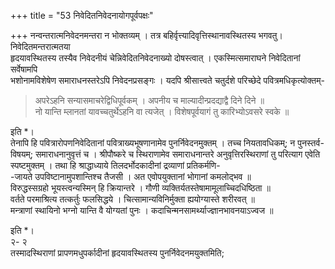 +++
title = "53 निवेदितनिवेदनायोगपूर्वपक्षः"

+++
नन्वन्तरात्मनिवेदनमन्तरा न भोक्तव्यम् । तत्र बहिर्वृत्त्यादिवृत्तिस्थानावस्थितस्य भगवतु। निवेदितमन्तरात्मतया  
हृदयावस्थितस्य तस्यैव निवेदनीयं चेन्निवेदितनिवेदनाख्यो दोषस्त्वात् । एकस्मित्समाराघने निवेदितानां सर्वेषामपि  
भशोनामविशेषेण समाराधनस्तरेऽपि निवेदनप्रसङ्गः । यदपि श्रीसात्त्वते चतुर्दशे परिच्छेदे पवित्रमधिकृत्योक्तम्-  

> अपरेऽहनि सन्यासमाचरेद्विधिपूर्वकम् । अपनीय च माल्यादीन्प्रदद्याद्वै दिने दिने ॥  
नो यान्ति म्लानतां यावच्चतुर्थेऽहनि वा त्यजेत् । विशेषपूर्वयागं तु कारिभ्योऽवसरे स्वके ॥

इति *।  
तेनापि हि पवित्रारोपणनिवेदितानां पवित्राख्यभूषणानामेव पुनर्निवेदनमुक्तम् । तच्च नियतावधिकम्; न पुनस्तर्व-  
विषयम्; समाराधनानुवृत्तं च । श्रीपौष्करे च स्थिराणामेव समाराधनान्तरे अनुवृत्तिरस्थिराणां तु परित्याग एवेति  
स्पष्टमुक्तम् । तथा हि श्राद्धाध्याये तिलदर्भोदकादीनां द्रव्याणां प्रतिकर्मणि-  
-जायते उपविष्टानामुपशान्तिश्च तैजसी । अत एवोपयुक्तानां भोगानां कमलोद्भव ॥  
विरुद्धस्सग्रहो भूयस्त्वन्यस्मिन् हि क्रियान्तरे । गौणी व्यक्तिर्यतस्तेषामामूलाच्चिदधिष्ठिता ॥  
वर्तते परमाश्रित्य तत्कर्तुः फलसिद्धये । चित्सामान्यविनिर्मुक्ता ह्ययोग्यास्ते शरीरवत् ॥  
मन्त्राणां स्थायिनो भग्नो यान्ति वै योग्यतां पुनः । कदाचिन्मनसामर्थ्याज्ज्ञानभावनयाऽज्वज ॥

इति *।  
२- २  
तस्मादस्थिराणां प्रापणमधुपर्कादीनां हृदयावस्थितस्य पुनर्निवेदनमयुक्तमिति;